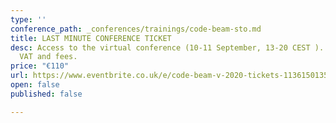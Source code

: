 ```yaml
---
type: ''
conference_path: _conferences/trainings/code-beam-sto.md
title: LAST MINUTE CONFERENCE TICKET
desc: Access to the virtual conference (10-11 September, 13-20 CEST ). Price excludes
  VAT and fees.
price: "€110"
url: https://www.eventbrite.co.uk/e/code-beam-v-2020-tickets-113615013564
open: false
published: false

---
```

